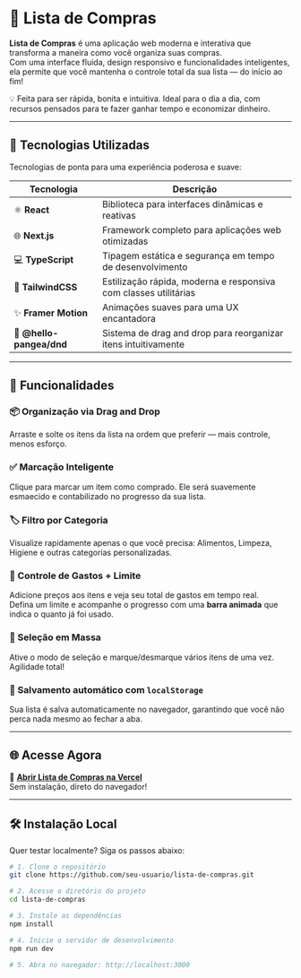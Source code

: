 # 🛒 Lista de Compras

**Lista de Compras** é uma aplicação web moderna e interativa que transforma a maneira como você organiza suas compras.  
Com uma interface fluida, design responsivo e funcionalidades inteligentes, ela permite que você mantenha o controle total da sua lista — do início ao fim!  

💡 Feita para ser rápida, bonita e intuitiva. Ideal para o dia a dia, com recursos pensados para te fazer ganhar tempo e economizar dinheiro.

---

## 🚀 Tecnologias Utilizadas

Tecnologias de ponta para uma experiência poderosa e suave:

| Tecnologia        | Descrição |
|-------------------|-----------|
| ⚛️ **React**       | Biblioteca para interfaces dinâmicas e reativas |
| 🌐 **Next.js**     | Framework completo para aplicações web otimizadas |
| 💻 **TypeScript**  | Tipagem estática e segurança em tempo de desenvolvimento |
| 🎨 **TailwindCSS** | Estilização rápida, moderna e responsiva com classes utilitárias |
| ✨ **Framer Motion** | Animações suaves para uma UX encantadora |
| 🔄 **@hello-pangea/dnd** | Sistema de drag and drop para reorganizar itens intuitivamente |

---

## 🧩 Funcionalidades

### 📦 Organização via Drag and Drop
Arraste e solte os itens da lista na ordem que preferir — mais controle, menos esforço.

### ✅ Marcação Inteligente
Clique para marcar um item como comprado. Ele será suavemente esmaecido e contabilizado no progresso da sua lista.

### 🏷️ Filtro por Categoria
Visualize rapidamente apenas o que você precisa: Alimentos, Limpeza, Higiene e outras categorias personalizadas.

### 💸 Controle de Gastos + Limite
Adicione preços aos itens e veja seu total de gastos em tempo real.  
Defina um limite e acompanhe o progresso com uma **barra animada** que indica o quanto já foi usado.

### 📑 Seleção em Massa
Ative o modo de seleção e marque/desmarque vários itens de uma vez. Agilidade total!

### 💾 Salvamento automático com `localStorage`
Sua lista é salva automaticamente no navegador, garantindo que você não perca nada mesmo ao fechar a aba.

---

## 🌐 Acesse Agora

🔗 [**Abrir Lista de Compras na Vercel**](https://lista-de-compras-2-0.vercel.app/)  
Sem instalação, direto do navegador!

---

## 🛠️ Instalação Local

Quer testar localmente? Siga os passos abaixo:

```bash
# 1. Clone o repositório
git clone https://github.com/seu-usuario/lista-de-compras.git

# 2. Acesse o diretório do projeto
cd lista-de-compras

# 3. Instale as dependências
npm install

# 4. Inicie o servidor de desenvolvimento
npm run dev

# 5. Abra no navegador: http://localhost:3000
